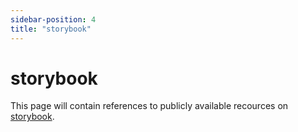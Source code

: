 ```yaml
---
sidebar-position: 4
title: "storybook"
---
```


# storybook

This page will contain references to publicly available recources on [storybook](https://storybook.js.org/).
